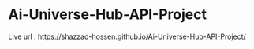# Ai-Universe-Hub-API-Project
Live url :  https://shazzad-hossen.github.io/Ai-Universe-Hub-API-Project/
